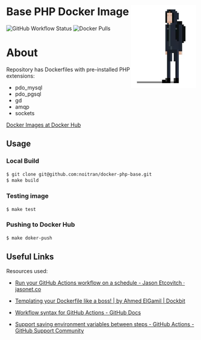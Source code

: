# <img src="docs/logo.png" alt="Noitran Logo" align="right"> Base PHP Docker Image

![GitHub Workflow Status](https://img.shields.io/github/workflow/status/noitran/docker-php-base/Github%20Docker%20CI?style=flat-square)
![Docker Pulls](https://img.shields.io/docker/pulls/noitran/php-base?style=flat-square)

# About

Repository has Dockerfiles with pre-installed PHP extensions:

* pdo_mysql
* pdo_pgsql
* gd
* amqp
* sockets

[Docker Images at Docker Hub](https://hub.docker.com/repository/docker/noitran/php-base/tags?page=1)

## Usage

### Local Build

```bash
$ git clone git@github.com:noitran/docker-php-base.git
$ make build
```

### Testing image

```bash
$ make test
```

### Pushing to Docker Hub

```bash
$ make doker-push
```

## Useful Links

Resources used:

* [Run your GitHub Actions workflow on a schedule - Jason Etcovitch · jasonet.co](https://jasonet.co/posts/scheduled-actions/)

* [Templating your Dockerfile like a boss! \| by Ahmed ElGamil | Dockbit](https://blog.dockbit.com/templating-your-dockerfile-like-a-boss-2a84a67d28e9)

* [Workflow syntax for GitHub Actions - GitHub Docs](https://docs.github.com/en/actions/reference/workflow-syntax-for-github-actions)

* [Support saving environment variables between steps - GitHub Actions - GitHub Support Community](https://github.community/t/support-saving-environment-variables-between-steps/16230/6)
